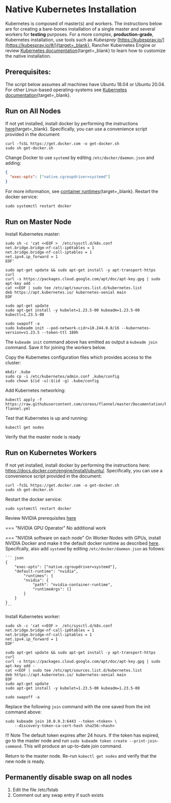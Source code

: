 # Native Kubernetes Installation

Kubernetes is composed of master(s) and workers. The instructions below are for creating a bare-bones installation of a single master and several workers for __testing__ purposes. For a more complex, __production-grade__, Kubernetes installation, use tools such as _Kubespray_ [https://kubespray.io/](https://kubespray.io/#/){target=_blank}, Rancher Kubernetes Engine or review [Kubernetes documentation](https://kubernetes.io/docs/setup/production-environment/tools/kubeadm/create-cluster-kubeadm/){target=_blank} to learn how to customize the native installation.

## Prerequisites:

The script below assumes all machines have Ubuntu 18.04 or Ubuntu 20.04. For other Linux-based operating-systems see [Kubernetes documentation](https://kubernetes.io/docs/setup/production-environment/tools/kubeadm/install-kubeadm/){target=_blank}. 


## Run on All Nodes

If not yet installed, install docker by performing the instructions [here](https://docs.docker.com/engine/install/ubuntu/){target=_blank}. Specifically, you can use a convenience script provided in the document:
``` shell
curl -fsSL https://get.docker.com -o get-docker.sh
sudo sh get-docker.sh
```

Change Docker to use `systemd` by editing `/etc/docker/daemon.json` and adding:

``` json
{
  "exec-opts": ["native.cgroupdriver=systemd"]
}
```
For more information, see [container runtimes](https://kubernetes.io/docs/setup/production-environment/container-runtimes/#docker){target=_blank}. Restart the docker service:

``` 
sudo systemctl restart docker
```
## Run on Master Node

Install Kubernetes master:
``` shell
sudo sh -c 'cat <<EOF >  /etc/sysctl.d/k8s.conf
net.bridge.bridge-nf-call-ip6tables = 1
net.bridge.bridge-nf-call-iptables = 1
net.ipv4.ip_forward = 1
EOF'

sudo apt-get update && sudo apt-get install -y apt-transport-https curl
curl -s https://packages.cloud.google.com/apt/doc/apt-key.gpg | sudo apt-key add -
cat <<EOF | sudo tee /etc/apt/sources.list.d/kubernetes.list
deb https://apt.kubernetes.io/ kubernetes-xenial main
EOF

sudo apt-get update
sudo apt-get install -y kubelet=1.23.5-00 kubeadm=1.23.5-00 kubectl=1.23.5-00

sudo swapoff -a
sudo kubeadm init --pod-network-cidr=10.244.0.0/16 --kubernetes-version=v1.23.5 --token-ttl 180h
```


The `kubeadm init` command above has emitted as output a `kubeadm join` command. Save it for joining the workers below. 

Copy the Kubernetes configuration files which provides access to the cluster: 
``` shell
mkdir .kube
sudo cp -i /etc/kubernetes/admin.conf .kube/config
sudo chown $(id -u):$(id -g) .kube/config
```

Add Kubernetes networking:
``` 
kubectl apply -f https://raw.githubusercontent.com/coreos/flannel/master/Documentation/kube-flannel.yml
```

Test that Kubernetes is up and running:
```
kubectl get nodes
```
Verify that the master node is ready



## Run on Kubernetes Workers

If not yet installed, install docker by performing the instructions here: https://docs.docker.com/engine/install/ubuntu/. Specifically, you can use a convenience script provided in the document:

``` shell
curl -fsSL https://get.docker.com -o get-docker.sh
sudo sh get-docker.sh
```

Restart the docker service:

```
sudo systemctl restart docker
```

Review NVIDIA prerequisites [here](cluster-install.md#step-2-nvidia)

=== "NVIDIA GPU Operator"
    No additional work

=== "NVIDIA software on each node"
    On Worker Nodes with GPUs, install NVIDIA Docker and make it the default docker runtime as described [here](../cluster-prerequisites/#nvidia). Specifcally, also add `systemd` by editing `/etc/docker/daemon.json` as follows:

    ``` json
    {
        "exec-opts": ["native.cgroupdriver=systemd"],
        "default-runtime": "nvidia",
            "runtimes": {
            "nvidia": {
                "path": "nvidia-container-runtime",
                "runtimeArgs": []
            }
        }
    }
    ```

Install Kubernetes worker:
``` shell
sudo sh -c 'cat <<EOF >  /etc/sysctl.d/k8s.conf
net.bridge.bridge-nf-call-ip6tables = 1
net.bridge.bridge-nf-call-iptables = 1
net.ipv4.ip_forward = 1
EOF'

sudo apt-get update && sudo apt-get install -y apt-transport-https curl
curl -s https://packages.cloud.google.com/apt/doc/apt-key.gpg | sudo apt-key add -
cat <<EOF | sudo tee /etc/apt/sources.list.d/kubernetes.list
deb https://apt.kubernetes.io/ kubernetes-xenial main
EOF
sudo apt-get update
sudo apt-get install -y kubelet=1.23.5-00 kubeadm=1.23.5-00

sudo swapoff -a
```

Replace the following `join` command with the one saved from the init command above:

``` shell
sudo kubeadm join 10.0.0.3:6443 --token <token> \
    --discovery-token-ca-cert-hash sha256:<hash>
```

!!! Note
    The default token expires after 24 hours. If the token has expired, go to the master node and run `sudo kubeadm token create --print-join-command`. This will produce an up-to-date join command.


Return to the master node. Re-run `kubectl get nodes` and verify that the new node is ready.


## Permanently disable swap on all nodes

1. Edit the file /etc/fstab
2. Comment out any swap entry if such exists


